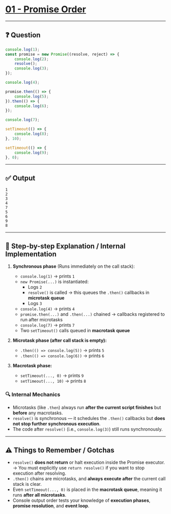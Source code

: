 # [01 - Promise Order](https://bigfrontend.dev/quiz/1-promise-order)

---

## ❓ Question

```js
console.log(1);
const promise = new Promise((resolve, reject) => {
    console.log(2);
    resolve();
    console.log(3); 
});

console.log(4);

promise.then(() => {
    console.log(5);
}).then(() => {
    console.log(6);
});

console.log(7);

setTimeout(() => {
    console.log(8);
}, 10);

setTimeout(() => {
    console.log(9);
}, 0);
```

---

## ✅ Output

```
1
2
3
4
7
5
6
9
8
```

---

## 🧠 Step-by-step Explanation / Internal Implementation

1. **Synchronous phase** (Runs immediately on the call stack):
   - `console.log(1)` → prints `1`
   - `new Promise(...)` is instantiated:
     - Logs `2`
     - `resolve()` is called → this queues the `.then()` callbacks in **microtask queue**
     - Logs `3`
   - `console.log(4)` → prints `4`
   - `promise.then(...)` and `.then(...)` chained → callbacks registered to run after microtasks
   - `console.log(7)` → prints `7`
   - Two `setTimeout()` calls queued in **macrotask queue**

2. **Microtask phase (after call stack is empty):**
   - `.then(() => console.log(5))` → prints `5`
   - `.then(() => console.log(6))` → prints `6`

3. **Macrotask phase:**
   - `setTimeout(..., 0)` → prints `9`
   - `setTimeout(..., 10)` → prints `8`

### 🔍 Internal Mechanics

- Microtasks (like `.then`) always run **after the current script finishes** but **before** any macrotasks.
- `resolve()` is synchronous — it schedules the `.then()` callbacks but **does not stop further synchronous execution**.
- The code after `resolve()` (i.e., `console.log(3)`) still runs synchronously.

---

## ⚠️ Things to Remember / Gotchas

- `resolve()` **does not return** or halt execution inside the Promise executor.
  → You must explicitly use `return resolve()` if you want to stop execution after resolving.
- `.then()` chains are microtasks, and **always execute after** the current call stack is clear.
- Even `setTimeout(..., 0)` is placed in the **macrotask queue**, meaning it runs **after all microtasks**.
- Console output order tests your knowledge of **execution phases**, **promise resolution**, and **event loop**.